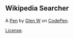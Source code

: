 Wikipedia Searcher
------------------


A [Pen](http://codepen.io/glynn/pen/woGQME) by [Glen W](http://codepen.io/glynn) on [CodePen](http://codepen.io/).

[License](http://codepen.io/glynn/pen/woGQME/license).